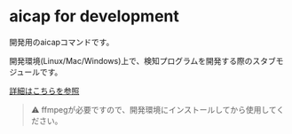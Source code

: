 # aicap for development

開発用のaicapコマンドです。

開発環境(Linux/Mac/Windows)上で、検知プログラムを開発する際のスタブモジュールです。

[詳細はこちらを参照](https://aicap.daddysoffice.com/ja/aicap_dev.html)

> ⚠️ ffmpegが必要ですので、開発環境にインストールしてから使用してください。

